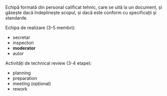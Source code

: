 Echipă formată din personal calificat tehnic, care se uită la un document, și găsește dacă îndeplinește scopul, și dacă este conform cu specificații și standarde.

Echipa de realizare (3-5 membri):
- secretar
- inspectori
- **moderator**
- autor

Activități de technical review (3-4 etape):
- planning
- preparation
- meeting (opțional)
- rework